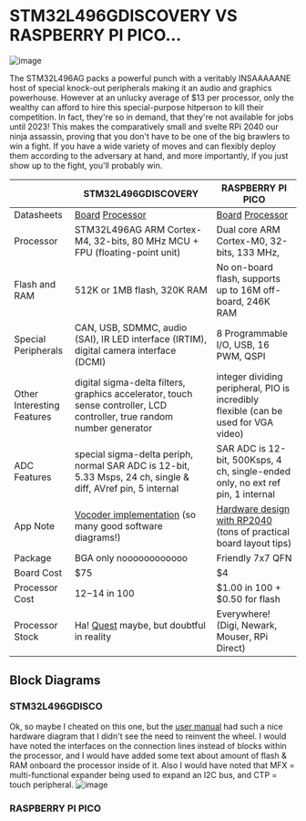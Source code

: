 # STM32L496GDISCOVERY VS RASPBERRY PI PICO...

![image](https://64.media.tumblr.com/260a9af0a13acf413a97eeb4579ea535/tumblr_p4do4yRl5Z1v4u49oo1_1280.gifv)

The STM32L496AG packs a powerful punch with a veritably INSAAAAANE host of special knock-out peripherals making it an audio and graphics powerhouse.  However at an unlucky average of $13 per processor, only the wealthy can afford to hire this special-purpose hitperson to kill their competition.  In fact, they're so in demand, that they're not available for jobs until 2023!  This makes the comparatively small and svelte RPi 2040 our ninja assassin, proving that you don't have to be one of the big brawlers to win a fight.  If you have a wide variety of moves and can flexibly deploy them according to the adversary at hand, and more importantly, if you just show up to the fight, you'll probably win.

|                    |STM32L496GDISCOVERY |RASPBERRY PI PICO |
|--------------------|--------------------|------------------|
|Datasheets | [Board](https://www.st.com/resource/en/user_manual/um2160-discovery-kit-with-stm32l496ag-mcu-stmicroelectronics.pdf) [Processor](https://www.st.com/resource/en/datasheet/stm32l496ag.pdf)| [Board](https://datasheets.raspberrypi.com/pico/pico-datasheet.pdf) [Processor](https://datasheets.raspberrypi.com/rp2040/rp2040-datasheet.pdf)
|Processor | STM32L496AG ARM Cortex-M4, 32-bits, 80 MHz MCU + FPU (floating-point unit)| Dual core ARM Cortex-M0, 32-bits, 133 MHz,  |
|Flash and RAM| 512K or 1MB flash, 320K RAM | No on-board flash, supports up to 16M off-board, 246K RAM |
|Special Peripherals| CAN, USB, SDMMC, audio (SAI), IR LED interface (IRTIM), digital camera interface (DCMI)| 8 Programmable I/O, USB, 16 PWM, QSPI|
|Other Interesting Features| digital sigma-delta filters, graphics accelerator, touch sense controller, LCD controller, true random number generator|integer dividing peripheral, PIO is incredibly flexible (can be used for VGA video) |
|ADC Features | special sigma-delta periph, normal SAR ADC is 12-bit, 5.33 Msps, 24 ch, single & diff, AVref pin, 5 internal | SAR ADC is 12-bit, 500Ksps, 4 ch, single-ended only, no ext ref pin, 1 internal |
|App Note | [Vocoder implementation](https://www.st.com/resource/en/application_note/an4229-how-to-implement-a-vocoder-solution-using-stm32-microcontrollers-stmicroelectronics.pdf) (so many good software diagrams!)| [Hardware design with RP2040](https://datasheets.raspberrypi.com/rp2040/hardware-design-with-rp2040.pdf) (tons of practical board layout tips)|
|Package | BGA only noooooooooooo | Friendly 7x7 QFN |
|Board Cost | $75 | $4 |
|Processor Cost |$12-$14 in 100 | $1.00 in 100 + $0.50 for flash|
|Processor Stock | Ha! [Quest](https://www.questcomp.com/part/4/stm32l496agi6p/434132810) maybe, but doubtful in reality | Everywhere! (Digi, Newark, Mouser, RPi Direct) |

## Block Diagrams
### STM32L496GDISCO
Ok, so maybe I cheated on this one, but the [user manual](https://www.st.com/resource/en/user_manual/um2160-discovery-kit-with-stm32l496ag-mcu-stmicroelectronics.pdf) had such a nice hardware diagram that I didn't see the need to reinvent the wheel.  I would have noted the interfaces on the connection lines instead of blocks within the processor, and I would have added some text about amount of flash & RAM onboard the processor inside of it.  Also I would have noted that MFX = multi-functional expander being used to expand an I2C bus, and CTP = touch peripheral.
![image](https://user-images.githubusercontent.com/17057481/161195546-d42627db-ae8f-4083-8417-090988052541.png)

### RASPBERRY PI PICO
